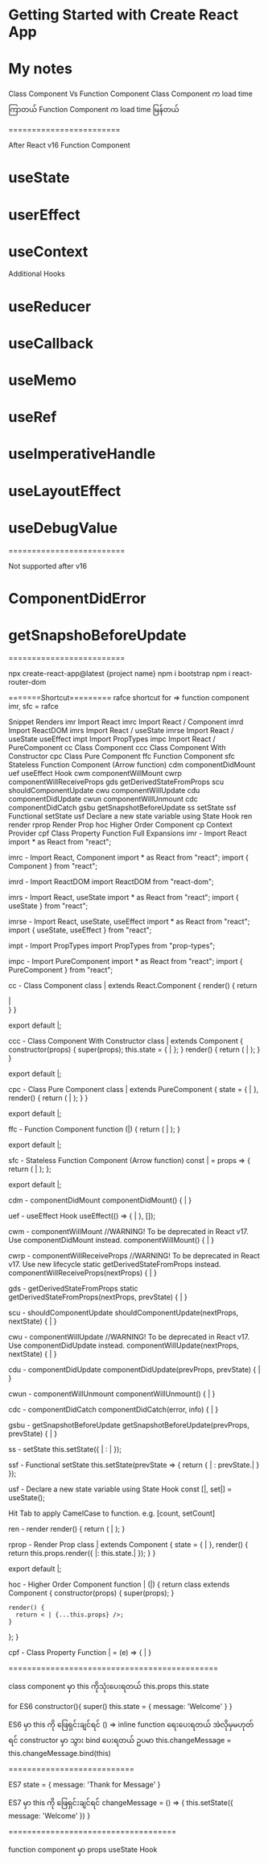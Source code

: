 # Getting Started with Create React App
# My notes
Class Component Vs Function Component
Class Component က load time ကြာတယ်
Function Component က load time မြန်တယ်

========================

After React v16
Function Component
# useState
# userEffect
# useContext
Additional Hooks
# useReducer
# useCallback
# useMemo
# useRef
# useImperativeHandle
# useLayoutEffect
# useDebugValue

=========================

Not supported after v16
# ComponentDidError
# getSnapshoBeforeUpdate

=========================

npx create-react-app@latest {project name}
npm i bootstrap
npm i react-router-dom

=======Shortcut=========
rafce shortcut for => function component
imr, sfc = rafce

Snippet	Renders
imr	Import React
imrc	Import React / Component
imrd	Import ReactDOM
imrs	Import React / useState
imrse	Import React / useState useEffect
impt	Import PropTypes
impc	Import React / PureComponent
cc	Class Component
ccc	Class Component With Constructor
cpc	Class Pure Component
ffc	Function Component
sfc	Stateless Function Component (Arrow function)
cdm	componentDidMount
uef	useEffect Hook
cwm	componentWillMount
cwrp	componentWillReceiveProps
gds	getDerivedStateFromProps
scu	shouldComponentUpdate
cwu	componentWillUpdate
cdu	componentDidUpdate
cwun	componentWillUnmount
cdc	componentDidCatch
gsbu	getSnapshotBeforeUpdate
ss	setState
ssf	Functional setState
usf	Declare a new state variable using State Hook
ren	render
rprop	Render Prop
hoc	Higher Order Component
cp	Context Provider
cpf	Class Property Function
Full Expansions
imr - Import React
import * as React from "react";

imrc - Import React, Component
import * as React from "react";
import { Component } from "react";

imrd - Import ReactDOM
import ReactDOM from "react-dom";

imrs - Import React, useState
import * as React from "react";
import { useState } from "react";

imrse - Import React, useState, useEffect
import * as React from "react";
import { useState, useEffect } from "react";

impt - Import PropTypes
import PropTypes from "prop-types";

impc - Import PureComponent
import * as React from "react";
import { PureComponent } from "react";

cc - Class Component
class | extends React.Component {
  render() {
    return <div>|</div>
  }
}

export default |;

ccc - Class Component With Constructor
class | extends Component {
  constructor(props) {
    super(props);
    this.state = { | };
  }
  render() {
    return ( | );
  }
}

export default |;

cpc - Class Pure Component
class | extends PureComponent {
  state = { | },
  render() {
    return ( | );
  }
}

export default |;

ffc - Function Component
function (|) {
    return ( | );
}

export default |;

sfc - Stateless Function Component (Arrow function)
const | = props => {
  return ( | );
};

export default |;

cdm - componentDidMount
componentDidMount() {
  |
}

uef - useEffect Hook
useEffect(() => {
  |
}, []);

cwm - componentWillMount
//WARNING! To be deprecated in React v17. Use componentDidMount instead.
componentWillMount() {
  |
}

cwrp - componentWillReceiveProps
//WARNING! To be deprecated in React v17. Use new lifecycle static getDerivedStateFromProps instead.
componentWillReceiveProps(nextProps) {
  |
}

gds - getDerivedStateFromProps
static getDerivedStateFromProps(nextProps, prevState) {
  |
}

scu - shouldComponentUpdate
shouldComponentUpdate(nextProps, nextState) {
  |
}

cwu - componentWillUpdate
//WARNING! To be deprecated in React v17. Use componentDidUpdate instead.
componentWillUpdate(nextProps, nextState) {
  |
}

cdu - componentDidUpdate
componentDidUpdate(prevProps, prevState) {
  |
}

cwun - componentWillUnmount
componentWillUnmount() {
  |
}

cdc - componentDidCatch
componentDidCatch(error, info) {
  |
}

gsbu - getSnapshotBeforeUpdate
getSnapshotBeforeUpdate(prevProps, prevState) {
  |
}

ss - setState
this.setState({ | : | });

ssf - Functional setState
this.setState(prevState => {
  return { | : prevState.| }
});

usf - Declare a new state variable using State Hook
const [|, set|] = useState();

Hit Tab to apply CamelCase to function. e.g. [count, setCount]

ren - render
render() {
  return (
    |
  );
}

rprop - Render Prop
class | extends Component {
  state = { | },
  render() {
    return this.props.render({
      |: this.state.|
    });
  }
}

export default |;

hoc - Higher Order Component
function | (|) {
  return class extends Component {
    constructor(props) {
      super(props);
    }

    render() {
      return < | {...this.props} />;
    }
  };
}

cpf - Class Property Function
  | = (e) => {
    |
  }

=============================================

class component မှာ this ကိုသုံးပေးရတယ်
this.props
this.state

for ES6
constructor(){
	super()
	this.state = {
		message: 'Welcome'
	}
}

ES6 မှာ this ကို ဖြေရှင်းချင်ရင် () => inline function ရေးပေးရတယ် အဲလိုမှမဟုတ်ရင် constructor မှာ သွား bind ပေးရတယ်
ဥပမာ this.changeMessage = this.changeMessage.bind(this)

===========================

ES7
state = {
        	message: 'Thank for Message'
    	}

ES7 မှာ this ကို ဖြေရှင်းချင်ရင် changeMessage = () => {
	this.setState({
		message: 'Welcome'
	})
}


====================================

function component မှာ
props
useState Hook








